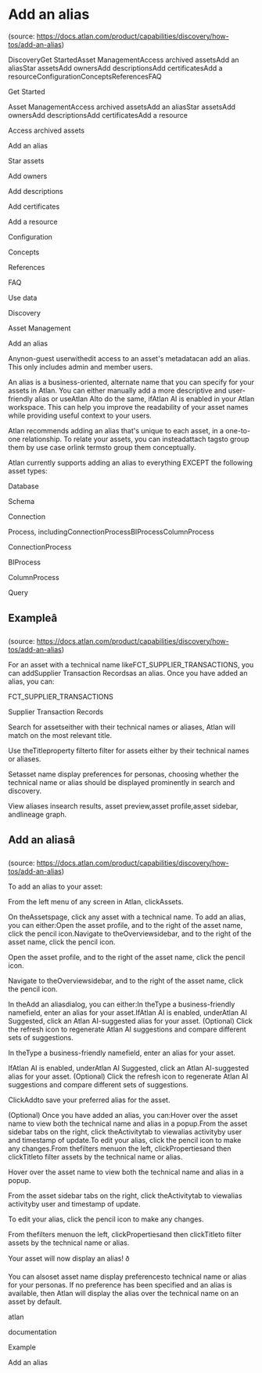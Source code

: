 # Add an alias
(source: https://docs.atlan.com/product/capabilities/discovery/how-tos/add-an-alias)

DiscoveryGet StartedAsset ManagementAccess archived assetsAdd an aliasStar assetsAdd ownersAdd descriptionsAdd certificatesAdd a resourceConfigurationConceptsReferencesFAQ

Get Started

Asset ManagementAccess archived assetsAdd an aliasStar assetsAdd ownersAdd descriptionsAdd certificatesAdd a resource

Access archived assets

Add an alias

Star assets

Add owners

Add descriptions

Add certificates

Add a resource

Configuration

Concepts

References

FAQ

Use data

Discovery

Asset Management

Add an alias

Anynon-guest userwithedit access to an asset's metadatacan add an alias. This only includes admin and member users.

An alias is a business-oriented, alternate name that you can specify for your assets in Atlan. You can either manually add a more descriptive and user-friendly alias or useAtlan AIto do the same, ifAtlan AI is enabled in your Atlan workspace. This can help you improve the readability of your asset names while providing useful context to your users.

Atlan recommends adding an alias that's unique to each asset, in a one-to-one relationship. To relate your assets, you can insteadattach tagsto group them by use case orlink termsto group them conceptually.

Atlan currently supports adding an alias to everything EXCEPT the following asset types:

Database

Schema

Connection

Process, includingConnectionProcessBIProcessColumnProcess

ConnectionProcess

BIProcess

ColumnProcess

Query



## Exampleâ
(source: https://docs.atlan.com/product/capabilities/discovery/how-tos/add-an-alias)

For an asset with a technical name likeFCT_SUPPLIER_TRANSACTIONS, you can addSupplier Transaction Recordsas an alias. Once you have added an alias, you can:

FCT_SUPPLIER_TRANSACTIONS

Supplier Transaction Records

Search for assetseither with their technical names or aliases, Atlan will match on the most relevant title.

Use theTitleproperty filterto filter for assets either by their technical names or aliases.

Setasset name display preferences for personas, choosing whether the technical name or alias should be displayed prominently in search and discovery.

View aliases insearch results, asset preview,asset profile,asset sidebar, andlineage graph.



## Add an aliasâ
(source: https://docs.atlan.com/product/capabilities/discovery/how-tos/add-an-alias)

To add an alias to your asset:

From the left menu of any screen in Atlan, clickAssets.

On theAssetspage, click any asset with a technical name. To add an alias, you can either:Open the asset profile, and to the right of the asset name, click the pencil icon.Navigate to theOverviewsidebar, and to the right of the asset name, click the pencil icon.

Open the asset profile, and to the right of the asset name, click the pencil icon.

Navigate to theOverviewsidebar, and to the right of the asset name, click the pencil icon.

In theAdd an aliasdialog, you can either:In theType a business-friendly namefield, enter an alias for your asset.IfAtlan AI is enabled, underAtlan AI Suggested, click an Atlan AI-suggested alias for your asset. (Optional) Click the refresh icon to regenerate Atlan AI suggestions and compare different sets of suggestions.

In theType a business-friendly namefield, enter an alias for your asset.

IfAtlan AI is enabled, underAtlan AI Suggested, click an Atlan AI-suggested alias for your asset. (Optional) Click the refresh icon to regenerate Atlan AI suggestions and compare different sets of suggestions.

ClickAddto save your preferred alias for the asset.

(Optional) Once you have added an alias, you can:Hover over the asset name to view both the technical name and alias in a popup.From the asset sidebar tabs on the right, click theActivitytab to viewalias activityby user and timestamp of update.To edit your alias, click the pencil icon to make any changes.From thefilters menuon the left, clickPropertiesand then clickTitleto filter assets by the technical name or alias.

Hover over the asset name to view both the technical name and alias in a popup.

From the asset sidebar tabs on the right, click theActivitytab to viewalias activityby user and timestamp of update.

To edit your alias, click the pencil icon to make any changes.

From thefilters menuon the left, clickPropertiesand then clickTitleto filter assets by the technical name or alias.

Your asset will now display an alias! ð

You can alsoset asset name display preferencesto technical name or alias for your personas. If no preference has been specified and an alias is available, then Atlan will display the alias over the technical name on an asset by default.

atlan

documentation

Example

Add an alias
